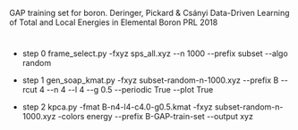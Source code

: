 GAP training set for boron.
Deringer, Pickard & Csányi Data-Driven Learning of Total and Local
Energies in Elemental Boron PRL 2018

#
* step 0
frame_select.py -fxyz sps_all.xyz --n 1000 --prefix subset --algo random

* step 1
gen_soap_kmat.py -fxyz subset-random-n-1000.xyz --prefix B --rcut 4 --n 4 --l 4 --g 0.5 --periodic True --plot True

* step 2
kpca.py -fmat B-n4-l4-c4.0-g0.5.kmat -fxyz subset-random-n-1000.xyz -colors energy --prefix B-GAP-train-set --output xyz
